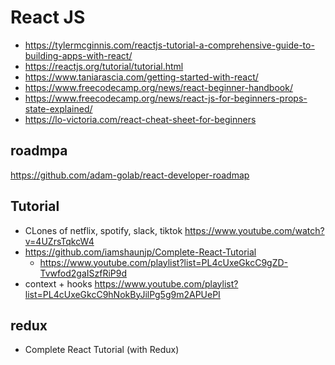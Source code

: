 # React JS

- https://tylermcginnis.com/reactjs-tutorial-a-comprehensive-guide-to-building-apps-with-react/
- https://reactjs.org/tutorial/tutorial.html
- https://www.taniarascia.com/getting-started-with-react/
- https://www.freecodecamp.org/news/react-beginner-handbook/
- https://www.freecodecamp.org/news/react-js-for-beginners-props-state-explained/
- https://lo-victoria.com/react-cheat-sheet-for-beginners

## roadmpa

https://github.com/adam-golab/react-developer-roadmap

## Tutorial

- CLones of netflix, spotify, slack, tiktok https://www.youtube.com/watch?v=4UZrsTqkcW4
- https://github.com/iamshaunjp/Complete-React-Tutorial
  - https://www.youtube.com/playlist?list=PL4cUxeGkcC9gZD-Tvwfod2gaISzfRiP9d
- context + hooks https://www.youtube.com/playlist?list=PL4cUxeGkcC9hNokByJilPg5g9m2APUePI

## redux

- Complete React Tutorial (with Redux)
